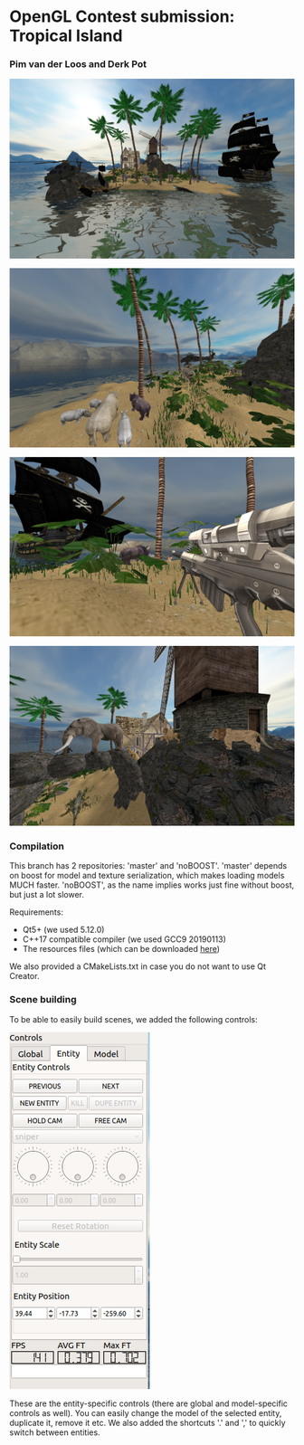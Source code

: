 # OpenGL Contest submission: Tropical Island

### Pim van der Loos and Derk Pot


![full_scene](/screenshots/full_scene_crop.png)

![rhino_family](/screenshots/rhino_family.png)

![rhino_hunt](/screenshots/hunt.png)

![elephant_hunt](/screenshots/elephant_hunt.png)


### Compilation
This branch has 2 repositories: 'master' and 'noBOOST'. 'master' depends on boost for model and texture serialization, which makes loading models MUCH faster. 'noBOOST', as the name implies works just fine without boost, but just a lot slower.

Requirements:
  * Qt5+ (we used 5.12.0)
  * C++17 compatible compiler (we used GCC9 20190113)
  * The resources files (which can be downloaded [here](https://drive.google.com/open?id=1f7YzkPjeW5uAEmZWoecBG_lP0qd_ZIdV))

We also provided a CMakeLists.txt in case you do not want to use Qt Creator.


### Scene building
To be able to easily build scenes, we added the following controls:

![controls](/screenshots/controls.png)

These are the entity-specific controls (there are global and model-specific controls as well). 
You can easily change the model of the selected entity, duplicate it, remove it etc.
We also added the shortcuts '.' and ',' to quickly switch between entities.

